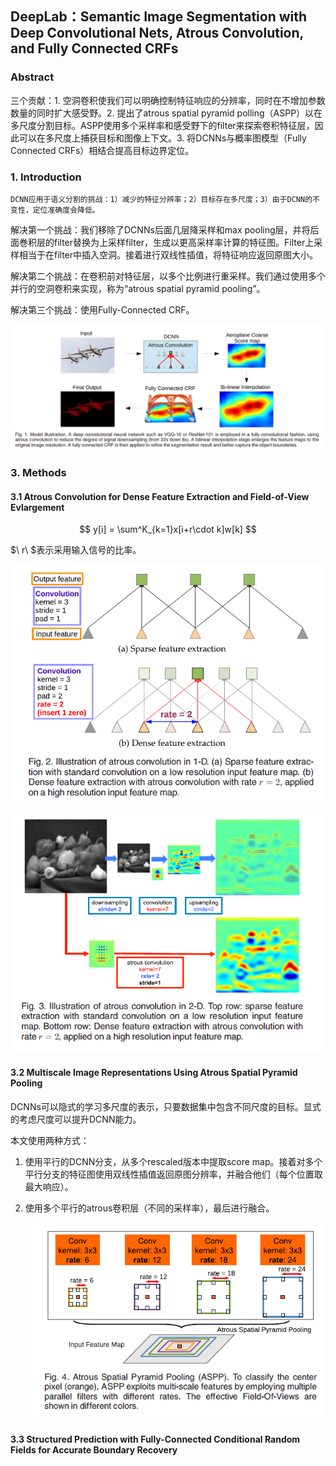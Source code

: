## DeepLab：Semantic Image Segmentation with Deep Convolutional Nets, Atrous Convolution, and Fully Connected CRFs

>

### Abstract

三个贡献：1. 空洞卷积使我们可以明确控制特征响应的分辨率，同时在不增加参数数量的同时扩大感受野。2. 提出了atrous spatial pyramid polling（ASPP）以在多尺度分割目标。ASPP使用多个采样率和感受野下的filter来探索卷积特征层，因此可以在多尺度上捕获目标和图像上下文。3. 将DCNNs与概率图模型（Fully Connected CRFs）相结合提高目标边界定位。

### 1. Introduction

	DCNN应用于语义分割的挑战：1）减少的特征分辨率；2）目标存在多尺度；3）由于DCNN的不变性，定位准确度会降低。

解决第一个挑战：我们移除了DCNNs后面几层降采样和max pooling层，并将后面巻积层的filter替换为上采样filter，生成以更高采样率计算的特征图。Filter上采样相当于在filter中插入空洞。接着进行双线性插值，将特征响应返回原图大小。

解决第二个挑战：在卷积前对特征层，以多个比例进行重采样。我们通过使用多个并行的空洞卷积来实现，称为“atrous spatial pyramid pooling”。

解决第三个挑战：使用Fully-Connected CRF。

![f1](images\f1.png)

### 3. Methods

#### 3.1 Atrous Convolution for Dense Feature Extraction and Field-of-View Evlargement

$$
y[i] = \sum^K_{k=1}x[i+r\cdot k]w[k]
$$

$\ r\ $表示采用输入信号的比率。

![f2](images\f2.png)

![f3](images\f3.png)

#### 3.2 Multiscale Image Representations Using Atrous Spatial Pyramid Pooling

DCNNs可以隐式的学习多尺度的表示，只要数据集中包含不同尺度的目标。显式的考虑尺度可以提升DCNN能力。

本文使用两种方式：

1. 使用平行的DCNN分支，从多个rescaled版本中提取score map。接着对多个平行分支的特征图使用双线性插值返回原图分辨率，并融合他们（每个位置取最大响应）。

2. 使用多个平行的atrous卷积层（不同的采样率），最后进行融合。

    ![f4](images\f4.png)

#### 3.3 Structured Prediction with Fully-Connected Conditional Random Fields for Accurate Boundary Recovery


